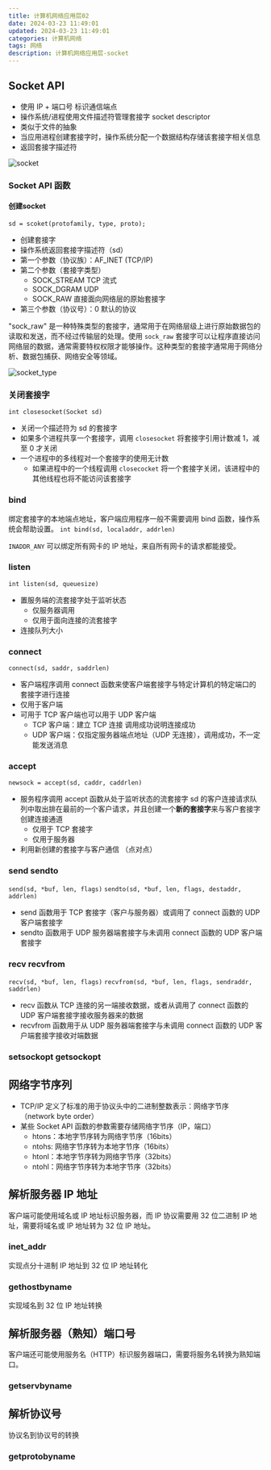 ```yaml
---
title: 计算机网络应用层02
date: 2024-03-23 11:49:01
updated: 2024-03-23 11:49:01
categories: 计算机网络
tags: 网络
description: 计算机网络应用层-socket
---
```


## Socket API
- 使用 IP + 端口号 标识通信端点
- 操作系统/进程使用文件描述符管理套接字 socket descriptor
- 类似于文件的抽象
- 当应用进程创建套接字时，操作系统分配一个数据结构存储该套接字相关信息
- 返回套接字描述符

![socket](socket.png)

### Socket API 函数

#### 创建socket
`sd = scoket(protofamily, type, proto);`
- 创建套接字
- 操作系统返回套接字描述符（sd）
- 第一个参数（协议族）：AF_INET (TCP/IP)
- 第二个参数（套接字类型）
  - SOCK_STREAM TCP 流式
  - SOCK_DGRAM  UDP 
  - SOCK_RAW    直接面向网络层的原始套接字
- 第三个参数（协议号）：0 默认的协议


"sock_raw" 是一种特殊类型的套接字，通常用于在网络层级上进行原始数据包的读取和发送，而不经过传输层的处理。使用 `sock_raw` 套接字可以让程序直接访问网络层的数据，通常需要特权权限才能够操作。这种类型的套接字通常用于网络分析、数据包捕获、网络安全等领域。


![socket_type](socket_type.png)

### 关闭套接字
`int closesocket(Socket sd)`
- 关闭一个描述符为 sd 的套接字
- 如果多个进程共享一个套接字，调用 `closesocket` 将套接字引用计数减 1，减至 0 才关闭
- 一个进程中的多线程对一个套接字的使用无计数
  - 如果进程中的一个线程调用 `closecocket` 将一个套接字关闭，该进程中的其他线程也将不能访问该套接字


### bind
绑定套接字的本地端点地址，客户端应用程序一般不需要调用 bind 函数，操作系统会帮助设置。
`int bind(sd, localaddr, addrlen)`

`INADDR_ANY` 可以绑定所有网卡的 IP 地址，来自所有网卡的请求都能接受。

### listen
`int listen(sd, queuesize)`
- 置服务端的流套接字处于监听状态
  - 仅服务器调用
  - 仅用于面向连接的流套接字
- 连接队列大小

### connect
`connect(sd, saddr, saddrlen)`

- 客户端程序调用 connect 函数来使客户端套接字与特定计算机的特定端口的套接字进行连接
- 仅用于客户端
- 可用于 TCP 客户端也可以用于 UDP 客户端
  - TCP 客户端：建立 TCP 连接 调用成功说明连接成功
  - UDP 客户端：仅指定服务器端点地址（UDP 无连接），调用成功，不一定能发送消息

### accept
`newsock = accept(sd, caddr, caddrlen)`
- 服务程序调用 accept 函数从处于监听状态的流套接字 sd 的客户连接请求队列中取出排在最前的一个客户请求，并且创建一个**新的套接字**来与客户套接字创建连接通道
  - 仅用于 TCP 套接字
  - 仅用于服务器
- 利用新创建的套接字与客户通信 （点对点）

### send sendto
`send(sd, *buf, len, flags)`
`sendto(sd, *buf, len, flags, destaddr, addrlen)` 
- send 函数用于 TCP 套接字（客户与服务器）或调用了 connect 函数的 UDP 客户端套接字
- sendto 函数用于 UDP 服务器端套接字与未调用 connect 函数的 UDP 客户端套接字

### recv recvfrom
`recv(sd, *buf, len, flags)`
`recvfrom(sd, *buf, len, flags, sendraddr, saddrlen)`

- recv 函数从 TCP 连接的另一端接收数据，或者从调用了 connect 函数的 UDP 客户端套接字接收服务器来的数据
- recvfrom 函数用于从 UDP 服务器端套接字与未调用 connect 函数的 UDP 客户端套接字接收对端数据

### setsockopt getsockopt

## 网络字节序列
- TCP/IP 定义了标准的用于协议头中的二进制整数表示：网络字节序（network byte order）
- 某些 Socket API 函数的参数需要存储网络字节序（IP，端口）
  - htons：本地字节序转为网络字节序（16bits）
  - ntohs: 网络字节序转为本地字节序（16bits）
  - htonl：本地字节序转为网络字节序（32bits）
  - ntohl：网络字节序转为本地字节序（32bits）

## 解析服务器 IP 地址
客户端可能使用域名或 IP 地址标识服务器，而 IP 协议需要用 32 位二进制 IP 地址，需要将域名或 IP 地址转为 32 位 IP 地址。

### inet_addr
实现点分十进制 IP 地址到 32 位 IP 地址转化

### gethostbyname
实现域名到 32 位 IP 地址转换

## 解析服务器（熟知）端口号
客户端还可能使用服务名（HTTP）标识服务器端口，需要将服务名转换为熟知端口。

### getservbyname

## 解析协议号
协议名到协议号的转换

### getprotobyname

